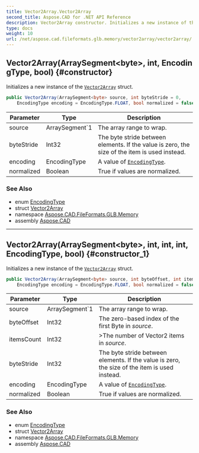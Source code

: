 ```yaml
---
title: Vector2Array.Vector2Array
second_title: Aspose.CAD for .NET API Reference
description: Vector2Array constructor. Initializes a new instance of the Vector2Array struct
type: docs
weight: 10
url: /net/aspose.cad.fileformats.glb.memory/vector2array/vector2array/
---
```

## Vector2Array(ArraySegment&lt;byte&gt;, int, EncodingType, bool) {#constructor}

Initializes a new instance of the [`Vector2Array`](../) struct.

```csharp
public Vector2Array(ArraySegment<byte> source, int byteStride = 0, 
    EncodingType encoding = EncodingType.FLOAT, bool normalized = false)
```

| Parameter | Type | Description |
| --- | --- | --- |
| source | ArraySegment`1 | The array range to wrap. |
| byteStride | Int32 | The byte stride between elements. If the value is zero, the size of the item is used instead. |
| encoding | EncodingType | A value of [`EncodingType`](../../../aspose.cad.fileformats.glb/encodingtype/). |
| normalized | Boolean | True if values are normalized. |

### See Also

* enum [EncodingType](../../../aspose.cad.fileformats.glb/encodingtype/)
* struct [Vector2Array](../)
* namespace [Aspose.CAD.FileFormats.GLB.Memory](../../../aspose.cad.fileformats.glb.memory/)
* assembly [Aspose.CAD](../../../)

---

## Vector2Array(ArraySegment&lt;byte&gt;, int, int, int, EncodingType, bool) {#constructor_1}

Initializes a new instance of the [`Vector2Array`](../) struct.

```csharp
public Vector2Array(ArraySegment<byte> source, int byteOffset, int itemsCount, int byteStride, 
    EncodingType encoding = EncodingType.FLOAT, bool normalized = false)
```

| Parameter | Type | Description |
| --- | --- | --- |
| source | ArraySegment`1 | The array range to wrap. |
| byteOffset | Int32 | The zero-based index of the first Byte in *source*. |
| itemsCount | Int32 | &gt;The number of Vector2 items in *source*. |
| byteStride | Int32 | The byte stride between elements. If the value is zero, the size of the item is used instead. |
| encoding | EncodingType | A value of [`EncodingType`](../../../aspose.cad.fileformats.glb/encodingtype/). |
| normalized | Boolean | True if values are normalized. |

### See Also

* enum [EncodingType](../../../aspose.cad.fileformats.glb/encodingtype/)
* struct [Vector2Array](../)
* namespace [Aspose.CAD.FileFormats.GLB.Memory](../../../aspose.cad.fileformats.glb.memory/)
* assembly [Aspose.CAD](../../../)


